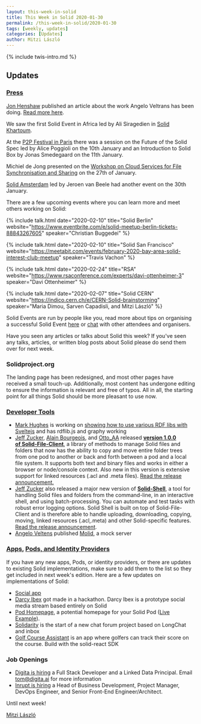 ```yaml
---
layout: this-week-in-solid
title: This Week in Solid 2020-01-30
permalink: /this-week-in-solid/2020-01-30
tags: [weekly, updates]
categories: [Updates]
author: Mitzi László
---
```


{% include twis-intro.md %}

## Updates

### [Press](https://solidproject.org/press)

[Jon Henshaw](https://twitter.com/henshaw) published an article about the work Angelo Veltrans has been doing. [Read more here](https://www.coywolf.news/social/solid-profile-design/). 

We saw the first Solid Event in Africa led by Ali Siragedien in [Solid Khartoum](http://solid-khartoum.atspace.cc). 

At the [P2P Festival in Paris](https://p2p.paris/fr/event/festival-0/) there was a session on the Future of the Solid Spec led by Alice Poggioli on the 10th January and an Introduction to Solid Box by Jonas Smedegaard on the 11th January. 

Michiel de Jong presented on the [Workshop on Cloud Services for File Synchronisation and Sharing](https://cs3.deic.dk) on the 27th of January. 

[Solid Amsterdam](http://www.pilod.nl/wiki/2nd_Solid_Amsterdam_Meetup_%E2%80%93_January_30th,_2020) led by Jeroen van Beele had another event on the 30th January. 

There are a few upcoming events where you can learn more and meet others working on Solid: 

{%
  include talk.html
    date="2020-02-10"
    title="Solid Berlin"
    website="https://www.eventbrite.com/e/solid-meetup-berlin-tickets-88843267605"
    speaker="Christian Buggedei"
%}

{%
  include talk.html
    date="2020-02-10"
    title="Solid San Francisco"
    website="https://meetabit.com/events/february-2020-bay-area-solid-interest-club-meetup"
    speaker="Travis Vachon"
%}

{%
  include talk.html
    date="2020-02-24"
    title="RSA"
    website="https://www.rsaconference.com/experts/davi-ottenheimer-3"
    speaker="Davi Ottenheimer"
%}

{%
  include talk.html
    date="2020-02-07"
    title="Solid CERN"
    website="https://indico.cern.ch/e/CERN-Solid-brainstorming"
    speaker="Maria Dimou, Sarven Capadisli, and Mitzi László"
%}

Solid Events are run by people like you, read more about tips on organising a successful Solid Event [here](https://solidproject.org/events) or [chat](https://forum.solidproject.org/c/solid-events) with other attendees and organisers. 

Have you seen any articles or talks about Solid this week? If you've seen any talks, articles, or written blog posts about Solid please do send them over for next week. 

### Solidproject.org

The landing page has been redesigned, and most other pages have received a small touch-up. Additionally, most content has undergone editing to ensure the information is relevant and free of typos. All in all, the starting point for all things Solid should be more pleasant to use now.

### [Developer Tools](https://solidproject.org/for-developers/apps/tools)
* [Mark Hughes](https://github.com/theWebalyst) is working on [showing how to use various RDF libs with Sveltejs](https://github.com/theWebalyst/svelte-with-rdf-libs-webpack) and has rdflib.js and graphy working
* [Jeff Zucker](https://github.com/jeff-zucker), [Alain Bourgeois](https://github.com/bourgeoa), and [Otto_AA](https://github.com/Otto-AA) released **[version 1.0.0 of Solid-File-Client](https://github.com/jeff-zucker/solid-file-client)**, a library of methods to manage Solid files and folders that now has the ability to copy and move entire folder trees from one pod to another or back and forth between a pod and a local file system. It supports both text and binary files and works in either a browser or node/console context. Also new in this version is extensive support for linked resources (.acl and .meta files). [Read the release announcement.](https://forum.solidproject.org/t/announce-major-new-version-of-solid-shell/2561)
*  [Jeff Zucker](https://github.com/jeff-zucker) also released a major new version of **[Solid-Shell](https://github.com/jeff-zucker/solid-shell)**, a tool for handling Solid files and folders from the command-line, in an interactive shell, and using batch-processing. You can automate and test tasks with robust error logging options. Solid Shell is built on top of Solid-File-Client and is therefore able to handle uploading, downloading, copying, moving, linked resources (.acl,.meta) and other Solid-specific features.  [Read the release announcement](https://forum.solidproject.org/t/announce-major-new-version-of-solid-shell/2561).
* [Angelo Veltens](https://angelo.veltens.org/profile/card#me) published [Molid](https://molid.readthedocs.io/en/latest/), a mock server

### [Apps](https://solidproject.org/use-solid/apps), [Pods, and Identity Providers](https://solidproject.org/use-solid)
If you have any new apps, Pods, or identity providers, or there are updates to existing Solid implementations, make sure to add them to the list so they get included in next week's edition. Here are a few updates on implementations of Solid:
* [Social app](https://scenaristeur.github.io/compagent-tuto/)
* [Darcy Ibex](https://ibex.darcy.is) got made in a hackathon. Darcy Ibex is a prototype social media stream based entirely on Solid
* [Pod Homepage](https://gitlab.com/angelo-v/pod-homepage), a potential homepage for your Solid Pod ([Live Example](https://angelo.veltens.org/)).
* [Solidarity](https://scenaristeur.github.io/solidarity/) is the start of a new chat forum project based on LongChat and inbox
* [Golf Course Assistant](https://gca-solid.now.sh/) is an app where golfers can track their score on the course. Build with the solid-react SDK

### Job Openings 
* [Digita is hiring](https://www.digita.ai/careers) a Full Stack Developer and a Linked Data Principal. Email tom@digita.ai for more information
* [Inrupt is hiring](https://inrupt.com/careers) a Head of Business Development, Project Manager, DevOps Engineer, and Senior Front-End Engineer/Architect.  

Until next week!

[Mitzi László](https://github.com/Mitzi-Laszlo)

